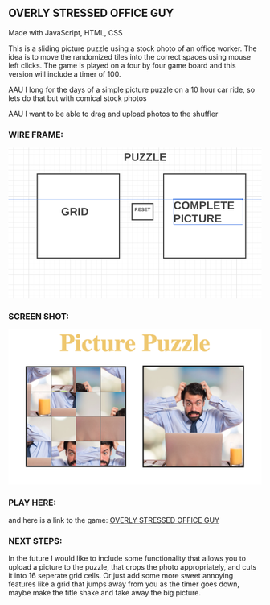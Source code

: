 ## OVERLY STRESSED OFFICE GUY

Made with JavaScript, HTML, CSS

This is a sliding picture puzzle using a stock photo of an office worker. The idea is to move the randomized tiles into the correct spaces using mouse left clicks. The game is played on a four by four game board and this version will include a timer of 100.

AAU I long for the days of a simple picture puzzle on a 10 hour car ride, so lets do that but with comical stock photos

AAU I want to be able to drag and upload photos to the shuffler

### WIRE FRAME:
![wireframe](pictures/wireframe.png "picture puzzle Wireframe")

### SCREEN SHOT:
![ScreenShot](pictures/ScreenShot.png "picture puzzle screentshot")

### PLAY HERE:
and here is a link to the game: 
[OVERLY STRESSED OFFICE GUY](https://connermccabe.github.io/JS-Overly-Stressed-Office-Guy/)

### NEXT STEPS:
In the future I would like to include some functionality that allows you to upload a picture to the puzzle, that crops the photo appropriately, and cuts it into 16 seperate grid cells.
Or just add some more sweet annoying features like a grid that jumps away from you as the timer goes down, maybe make the title shake and take away the big picture.
